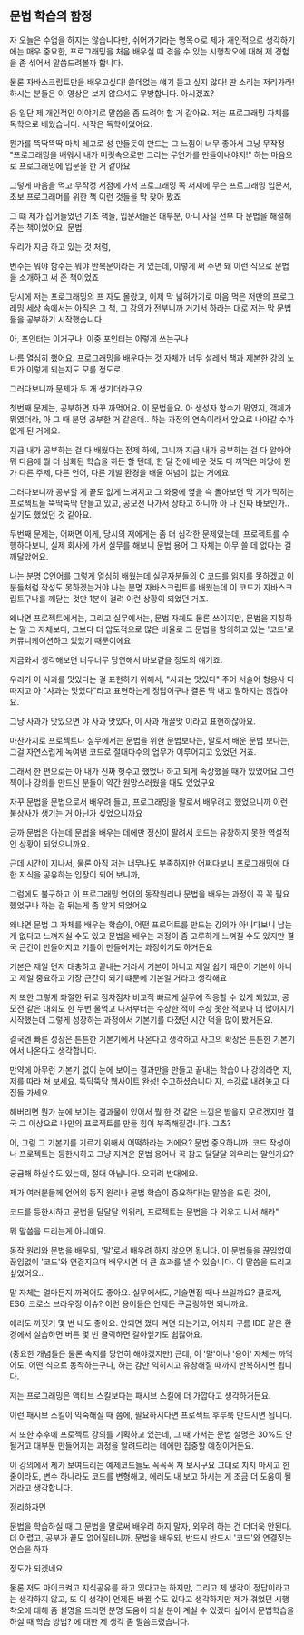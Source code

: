 ## 문법 학습의 함정

자 오늘은 수업을 하지는 않습니다만, 
쉬어가기라는 명목ㅇ로 제가 개인적으로 생각하기에는 매우 중요한, 
프로그래밍을 처음 배우실 때 겪을 수 있는 시행착오에 대해 제 경험을 좀 섞어서 말씀드려볼까 합니다.

물론 자바스크립트만을 배우고싶다! 쓸데없는 얘기 듣고 싶지 않다! 딴 소리는 저리가라! 하시는 분들은 이 영상은 보지 않으셔도 무방합니다.
아시겠죠?

음 일단 제 개인적인 이야기로 말씀을 좀 드려야 할 거 같아요.
저는 프로그래밍 자체를 독학으로 배웠습니다. 시작은 독학이었어요.

뭔가를 뚝딱뚝딱 마치 레고로 성 만들듯이 만드는 그 느낌이 너무 좋아서
그냥 무작정 "프로그래밍을 배워서 내가 머릿속으로만 그리는 무언가를 만들어내야지!"
하는 마음으로 프로그래밍에 입문을 한 거 같아요

그렇게 마음을 먹고 무작정 서점에 가서 프로그래밍 쪽 서재에 무슨 프로그래밍 입문서, 
초보 프로그래머를 위한 책 이런 것들을 막 찾아 봤죠

그 떄 제가 집어들었던 기초 책들, 입문서들은 대부분, 아니 사실 전부 다 문법을 해설해주는 책이었어요. 문법.

우리가 지금 하고 있는 것 처럼, 

변수는 뭐야 함수는 뭐야 
반복문이라는 게 있는데, 이렇게 써 주면 돼
이런 식으로 문법을 소개하고 써 준 책이었죠

당시에 저는 프로그래밍의 프 자도 몰랐고, 
이제 막 넓혀가기로 마음 먹은 저만의 프로그래밍 세상 속에서는 아직은 그 책, 그 강의가 전부니까
거기서 하라는 대로 저는 막 문법들을 공부하기 시작했습니다.

아, 포인터는 이거구나, 이중 포인터는 이렇게 쓰는구나

나름 열심히 했어요. 프로그래밍을 배운다는 것 자체가 너무 설레서
책과 제본한 강의 노트가 이렇게 되는지도 모를 정도로.

그러다보니까 문제가 두 개 생기더라구요.

첫번째 문제는, 공부하면 자꾸 까먹어요. 이 문법을요.
아 생성자 함수가 뭐였지, 객체가 뭐였더라, 아 그 때 분명 공부한 거 같은데..
하는 과정의 연속이라서 앞으로 나아갈 수가 없게 된 거에요.

지금 내가 공부하는 걸 다 배웠다는 전제 하에,
그니까 지금 내가 공부하는 걸 다 알아야 뭐 다음에 뭘 더 심화된 학습을 하든 할 텐데,
한 달 전에 배운 것도 다 까먹은 마당에 뭔가 다른 주제, 다른 언어, 다른 개발 환경을 배울 여념이 없는 거에요.

그러다보니까 공부할 게 끝도 없게 느껴지고 그 와중에 옆을 슥 돌아보면 
막 기가 막히는 프로젝트들 뚝딱뚝딱 만들고 있고, 공모전 나가서 상타고 하니까
아 나 진짜 바보인가.. 싶기도 했었던 것 같아요.

두번째 문제는, 어쩌면 이게, 당시의 저에게는 좀 더 심각한 문제였는데,
프로젝트를 수행하다보니, 실제 회사에 가서 실무를 해보니 문법 용어 그 자체는 아무 쓸 데 없다는 걸 깨달았어요.

나는 분명 C언어를 그렇게 열심히 배웠는데 실무자분들의 C 코드를 읽지를 못하겠고 이 분들처럼 작성도 못하겠는거야
나는 분명 자바스크립트를 배웠는데 이 코드가 자바스크립트구나를 깨닫는 것만 1분이 걸려
이런 상황이 되었던 거죠.

왜냐면 프로젝트에서는, 그리고 실무에서는, 문법 자체도 물론 쓰이지만, 
문법을 지칭하는 말 그  자체보다, 그보다 더 압도적으로 많은 비율로  그 문법을 함의하고 있는 '코드'로 커뮤니케이션하고 있었기 때문이에요.

지금와서 생각해보면 너무너무 당연해서 바보같을 정도의 얘기죠.

우리가 이 사과를 맛있다는 걸 표현하기 위해서, "사과는 맛있다" 주어 서술어 형용사 
다 따지고 아 "사과는 맛있다"라고 표현하는게 정답이구나 결론 딱 내고 말하지는 않잖아요. 

그냥 사과가 맛있으면 야 사과 맛있다, 이 사과 개꿀맛 이라고 표현하잖아요.

마찬가지로 프로젝트나 실무에서는 문법을 위한 문법보다는, 말로서 배운 문법 보다는, 
그걸 자연스럽게 녹여낸 코드로 절대다수의 업무가 이루어지고 있었던 거죠.

그래서 한 편으로는 아 내가 진짜 헛수고 했었나 하고 되게 속상했을 때가 있었어요
그런 책이나 강의를 만드신 분들이 약간 원망스러웠을 때도 있었구요

자꾸 문법을 문법으로서 배우려 들고, 프로그래밍을 말로서 배우려고 했었으니까
이런 불상사가 생기는 거 아닌가 싶었으니까요

긍까 문법은 아는데 문법을 배우는 데에만 정신이 팔려서
 코드는 유창하지 못한 역설적인 상황이 되었으니까요.

근데 시간이 지나서, 물론 아직 저는 너무나도 부족하지만
어쩌다보니 프로그래밍에 대한 지식을 공유하는 입장이 되어 보니까,

그럼에도 불구하고 이 프로그래밍 언어의 동작원리나 문법을 배우는 과정이
꼭 꼭 필요했었구나 하는 걸 뒤는게 좀 알게 되었어요

왜냐면 문법 그 자체를 배우는 학습이, 어떤 프로덕트를 만드는 강의가 아니다보니 남는게 없다고 느껴지실 수도 있고
문법을 배우는 과정이 좀 고루하게 느껴질 수도 있지만
결국 근간이 만들어지고 기틀이 만들어지는 과정이기도 하거든요

기본은 제일 먼저 대충하고 끝내는 거라서 기본이 아니고
제일 쉽기 때문이 기본이 아니고
제일 중요하고 가장 근간이 되기 떄문에 기본일 거라고 생각해요

저 또한 그렇게 좌절한 뒤로 점차점차 비교적 빠르게 실무에 적응할 수 있게 되었고,
공모전 같은 대회도 한 두번 물먹고 나서부터는 수상한 적이 수상 못한 적보다 더 많아지기 시작했는데
그렇게 성장하는 과정에서 기본기를 다졌던 시간 덕을 많이 봤거든요.

결국엔 빠른 성장은 튼튼한 기본기에서 나온다고 생각하고
사고의 확장은 튼튼한 기본기에서 나온다고 생각합니다.

만약에 아무런 기본기 없이 눈에 보이는 결과만을 만들고 끝내는 학습이나 강의라면
자, 저를 따라 쳐 보세요. 뚝닥뚝닥 웹사이트 완성!
수고하셨습니다 자, 수강료 내려놓고 다 집들 가세요

해버리면 뭔가 눈에 보이는 결과물이 있어서 뭘 한 것 같은 느낌은 받을지 모르겠지만
결국 그 이상으로 나만의 프로젝트를 만들 힘이 부족해질겁니다. 그쵸?

어, 그럼 그 기본기를 기르기 위해서 어떡하라는 거에요? 문법 중요하니까.
코드 작성이나 프로젝트는 등한시하고 그냥 지겨운 문법 용어나 꾹 참고 달달달 외우라는 말인가요?

궁금해 하실수도 있는데, 절대 아닙니다. 오히려 반대에요.

제가 여러분들께 언어의 동작 원리나 문법 학습이 중요하다!는 말씀을 드린 것이,

코드를 등한시하고 문법을 달달달 외워라, 프로젝트는 문법을 다 외우고 나서 해라" 

뭐 말씀을 드리는게 아니에요.

동작 원리와 문법을 배우되, '말'로서 배우려 하지 않으면 됩니다.
이 문법들을 끊임없이 끊임없이 '코드'와 연결지으며 배우시면 더 큰 효과를 낼 수 있습니다.
이 말씀을 드리고 싶었어요..

말 자체는 얼마든지 까먹어도 좋아요.
실무에서도, 기술면접 때나 쓰일까요?
클로저, ES6, 크로스 브라우징 이슈? 이런 용어들은 언제든 구글링하면 되니까요.

에러도 까짓거 몇 번 내도 좋아요.
안되면 껐다 켜면 되는거고, 
어차피 구름 IDE 같은 환경에서 실습하면 버튼 몇 번 클릭하면 갈아엎기도 쉽잖아요.

(중요한 개념들은 물론 숙지를 당연히 해야겠지만)
근데, 이 '말'이나 '용어' 자체는 까먹어도, 
어떤 식으로 동작하는구나, 하는 감만 익히시고 유창해질 때까지 반복하시면 됩니다.

저는 프로그래밍은 액티브 스킬보다는 패시브 스킬에 더 가깝다고 생각하거든요.

이런 패시브 스킬이 익숙해질 때 쯤에,
필요하시다면 프로젝트 후루룩 만드시면 됩니다.

저 또한 추후에 프로젝트 강의를 기획하고 있는데, 그 때 가서는 문법 설명은 30%도 안될거고 
대부분 만들어지는 과정을 알려드리는 데에만 집중할 예정이거든요.

이 강의에서 제가 보여드리는 예제코드들도 꼭꼭꼭 쳐 보시구요
그대로 치지 마시고
한 줄이라도, 변수 하나라도 코드를 변형해고, 에러도 내 보고 하시는 게 조금 더 도움이 될 거라고 생각합니다.

정리하자면

문법을 학습하실 때 그 문법을 말로써 배우려 하지 말자, 
외우려 하는 건 더더욱 안된다.더 어렵고, 공부가 끝도 없어질테니까.
문법을 배우되, 반드시 반드시 '코드'와 연결짓는 연습을 하자

정도가 되겠네요.

물론 저도 마이크켜고 지식공유를 하고 있다고는 하지만,
그리고 제 생각이 정답이라고는 생각하지 않고, 또 이 생각이 언제든 바뀔 수도 있다고 생각하지만
제가 겪었던 시행착오에 대해 좀 설명을 드리면 분명 도움이 되실 분이 계실 수 있겠다 싶어서
문법학습을 하실 때 학습 방법? 에 대한 제 생각 좀 말씀드렸습니다.